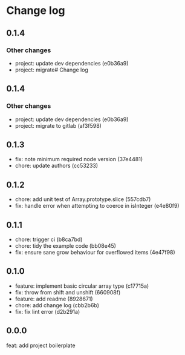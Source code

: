 # Change log

## 0.1.4

### Other changes

* project: update dev dependencies (e0b36a9)
* project: migrate# Change log

## 0.1.4

### Other changes

* project: update dev dependencies (e0b36a9)
* project: migrate to gitlab (af3f598)

## 0.1.3

* fix: note minimum required node version (37e4481)
* chore: update authors (cc53233)

## 0.1.2

* chore: add unit test of Array.prototype.slice (557cdb7)
* fix: handle error when attempting to coerce in isInteger (e4e80f9)

## 0.1.1

* chore: trigger ci (b8ca7bd)
* chore: tidy the example code (bb08e45)
* fix: ensure sane grow behaviour for overflowed items (4e47f98)

## 0.1.0

* feature: implement basic circular array type (c17715a)
* fix: throw from shift and unshift (660908f)
* feature: add readme (8928671)
* chore: add change log (cbb2b6b)
* fix: fix lint error (d2b291a)

## 0.0.0

feat: add project boilerplate

